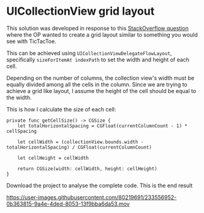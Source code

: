 
# UICollectionView grid layout

This solution was developed in response to this [StackOverflow question](https://stackoverflow.com/q/76030350/1619193) where the OP wanted to create a grid layout similar to something you would see with TicTacToe. 

This can be achieved using `UICollectionViewDelegateFlowLayout`, specifically `sizeForItemAt indexPath` to set the width and height of each cell.

Depending on the number of columns, the collection view's width must be equally divided among all the cells in the column. Since we are trying to achieve a grid like layout, I assume the height of the cell should be equal to the width.

This is how I calculate the size of each cell:

```
private func getCellSize() -> CGSize {
    let totalHorizontalSpacing = CGFloat(currentColumnCount - 1) * cellSpacing
    
    let cellWidth = (collectionView.bounds.width - totalHorizontalSpacing) / CGFloat(currentColumnCount)
    
    let cellHeight = cellWidth
    
    return CGSize(width: cellWidth, height: cellHeight)
}
```

Download the project to analyse the complete code. This is the end result

https://user-images.githubusercontent.com/80219691/233556952-0b363815-9a4e-4ded-8053-13f9bba6da53.mov


